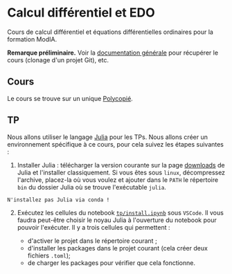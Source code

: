 # Calcul différentiel et EDO

Cours de calcul différentiel et équations différentielles ordinaires pour la formation ModIA.

**Remarque préliminaire.** Voir la [documentation générale](https://gitlab.irit.fr/toc/etu-n7/documentation) pour récupérer le cours (clonage d'un projet Git), etc.

## Cours

Le cours se trouve sur un unique [Polycopié](https://gitlab.irit.fr/toc/etu-n7/calcul-differentiel-edo/-/raw/main/cours-cd-edo.pdf?ref_type=heads).

## TP

Nous allons utiliser le langage [Julia](https://julialang.org) pour les TPs. Nous allons créer un environnement spécifique à ce cours, pour cela suivez les étapes suivantes :

1. Installer Julia : télécharger la version courante sur la page [downloads](https://julialang.org/downloads/) de Julia et l'installer classiquement. Si vous êtes sous `linux`, décompressez l'archive, placez-la où vous voulez et ajouter dans le `PATH` le répertoire `bin` du dossier Julia où se trouve l'exécutable `julia`.

```
N'installez pas Julia via conda !
```

2. Exécutez les cellules du notebook [`tp/install.ipynb`](tp/install.ipynb) sous `VSCode`. Il vous faudra peut-être choisir le noyau Julia à l'ouverture du notebook pour pouvoir l'exécuter. Il y a trois cellules qui permettent :

    - d'activer le projet dans le répertoire courant ;
    - d'installer les packages dans le projet courant (cela créer deux fichiers `.toml`);
    - de charger les packages pour vérifier que cela fonctionne.


